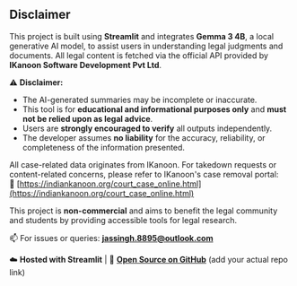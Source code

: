 ## Disclaimer

This project is built using **Streamlit** and integrates **Gemma 3 4B**, a local generative AI model, to assist users in understanding legal judgments and documents. All legal content is fetched via the official API provided by **IKanoon Software Development Pvt Ltd**.

⚠️ **Disclaimer:**  
- The AI-generated summaries may be incomplete or inaccurate.  
- This tool is for **educational and informational purposes only** and **must not be relied upon as legal advice**.  
- Users are **strongly encouraged to verify** all outputs independently.  
- The developer assumes **no liability** for the accuracy, reliability, or completeness of the information presented.  

All case-related data originates from IKanoon. For takedown requests or content-related concerns, please refer to IKanoon's case removal portal:  
🔗 [https://indiankanoon.org/court_case_online.html](https://indiankanoon.org/court_case_online.html)

This project is **non-commercial** and aims to benefit the legal community and students by providing accessible tools for legal research.

📫 For issues or queries: **jassingh.8895@outlook.com**

☁️ **Hosted with Streamlit** | 📂 **[Open Source on GitHub](https://github.com/)** (add your actual repo link)
